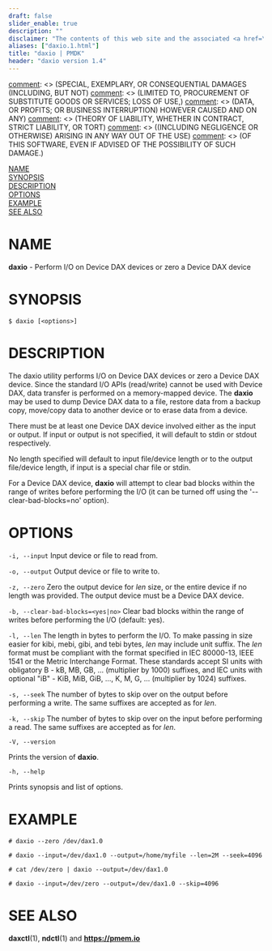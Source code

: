 ```yaml
---
draft: false
slider_enable: true
description: ""
disclaimer: "The contents of this web site and the associated <a href=\"https://github.com/pmem\">GitHub repositories</a> are BSD-licensed open source."
aliases: ["daxio.1.html"]
title: "daxio | PMDK"
header: "daxio version 1.4"
---
```


[comment]: <> (Copyright 2018, Intel Corporation)

[comment]: <> (Redistribution and use in source and binary forms, with or without)
[comment]: <> (modification, are permitted provided that the following conditions)
[comment]: <> (are met:)
[comment]: <> (    * Redistributions of source code must retain the above copyright)
[comment]: <> (      notice, this list of conditions and the following disclaimer.)
[comment]: <> (    * Redistributions in binary form must reproduce the above copyright)
[comment]: <> (      notice, this list of conditions and the following disclaimer in)
[comment]: <> (      the documentation and/or other materials provided with the)
[comment]: <> (      distribution.)
[comment]: <> (    * Neither the name of the copyright holder nor the names of its)
[comment]: <> (      contributors may be used to endorse or promote products derived)
[comment]: <> (      from this software without specific prior written permission.)

[comment]: <> (THIS SOFTWARE IS PROVIDED BY THE COPYRIGHT HOLDERS AND CONTRIBUTORS)
[comment]: <> ("AS IS" AND ANY EXPRESS OR IMPLIED WARRANTIES, INCLUDING, BUT NOT)
[comment]: <> (LIMITED TO, THE IMPLIED WARRANTIES OF MERCHANTABILITY AND FITNESS FOR)
[comment]: <> (A PARTICULAR PURPOSE ARE DISCLAIMED. IN NO EVENT SHALL THE COPYRIGHT)
[comment]: <> (OWNER OR CONTRIBUTORS BE LIABLE FOR ANY DIRECT, INDIRECT, INCIDENTAL,)
[comment]: <> (SPECIAL, EXEMPLARY, OR CONSEQUENTIAL DAMAGES (INCLUDING, BUT NOT)
[comment]: <> (LIMITED TO, PROCUREMENT OF SUBSTITUTE GOODS OR SERVICES; LOSS OF USE,)
[comment]: <> (DATA, OR PROFITS; OR BUSINESS INTERRUPTION) HOWEVER CAUSED AND ON ANY)
[comment]: <> (THEORY OF LIABILITY, WHETHER IN CONTRACT, STRICT LIABILITY, OR TORT)
[comment]: <> ((INCLUDING NEGLIGENCE OR OTHERWISE) ARISING IN ANY WAY OUT OF THE USE)
[comment]: <> (OF THIS SOFTWARE, EVEN IF ADVISED OF THE POSSIBILITY OF SUCH DAMAGE.)

[comment]: <> (daxio.1 -- man page for daxio)

[NAME](#name)<br />
[SYNOPSIS](#synopsis)<br />
[DESCRIPTION](#description)<br />
[OPTIONS](#options)<br />
[EXAMPLE](#example)<br />
[SEE ALSO](#see-also)<br />

# NAME #

**daxio** - Perform I/O on Device DAX devices or zero a Device DAX device

# SYNOPSIS #

```
$ daxio [<options>]
```

# DESCRIPTION #

The daxio utility performs I/O on Device DAX devices or zero
a Device DAX device.  Since the standard I/O APIs (read/write) cannot be used
with Device DAX, data transfer is performed on a memory-mapped device.
The **daxio** may be used to dump Device DAX data to a file, restore data from
a backup copy, move/copy data to another device or to erase data from
a device.

There must be at least one Device DAX device involved either as the input
or output.  If input or output is not specified, it will default to stdin
or stdout respectively.

No length specified will default to input file/device length or to the
output file/device length, if input is a special char file or stdin.

For a Device DAX device, **daxio** will attempt to clear bad blocks within
the range of writes before performing the I/O (it can be turned off using
the '--clear-bad-blocks=no' option).

# OPTIONS #

`-i, --input`
Input device or file to read from.

`-o, --output`
Output device or file to write to.

`-z, --zero`
Zero the output device for *len* size, or the entire device if no
length was provided.  The output device must be a Device DAX device.

`-b, --clear-bad-blocks=<yes|no>`
Clear bad blocks within the range of writes before performing the I/O
(default: yes).

`-l, --len`
The length in bytes to perform the I/O.  To make passing in size easier
for kibi, mebi, gibi, and tebi bytes, *len* may include unit suffix.
The *len* format must be compliant with the format specified in IEC 80000-13,
IEEE 1541 or the Metric Interchange Format.  These standards accept SI units
with obligatory B - kB, MB, GB, ... (multiplier by 1000) suffixes,
and IEC units with optional "iB" - KiB, MiB, GiB, ..., K, M, G, ...
(multiplier by 1024) suffixes.

`-s, --seek`
The number of bytes to skip over on the output before performing a write.
The same suffixes are accepted as for *len*.

`-k, --skip`
The number of bytes to skip over on the input before performing a read.
The same suffixes are accepted as for *len*.

`-V, --version`

Prints the version of **daxio**.

`-h, --help`

Prints synopsis and list of options.

# EXAMPLE #

```
# daxio --zero /dev/dax1.0

# daxio --input=/dev/dax1.0 --output=/home/myfile --len=2M --seek=4096

# cat /dev/zero | daxio --output=/dev/dax1.0

# daxio --input=/dev/zero --output=/dev/dax1.0 --skip=4096
```

# SEE ALSO #

**daxctl**(1), **ndctl**(1)
and **<https://pmem.io>**

